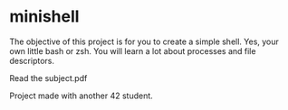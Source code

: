 # minishell

The objective of this project is for you to create a simple shell. Yes, your own little bash or zsh. You will learn a lot about processes and file descriptors.

Read the subject.pdf

Project made with another 42 student.
